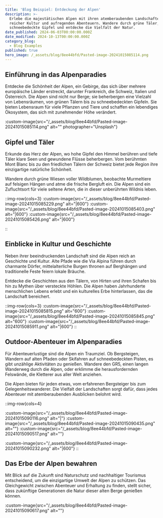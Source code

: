 ```yaml
---
title: 'Blog Beispiel: Entdeckung der Alpen'
description: >-
  Erlebe die majestätischen Alpen mit ihren atemberaubenden Landschaften,
  reicher Kultur und aufregenden Abenteuern. Wandere durch grüne Täler, erklimme
  schneebedeckte Gipfel und entdecke die Vielfalt der Natur.
date_published: 2024-06-03T00:00:00.000Z
date_modified: 2024-10-13T00:00:00.000Z
category_blog:
  - Blog Examples
published: true
hero_image: /_assets/blog/8ee44bfd/Pasted-image-20241015085114.png
---
```

## Einführung in das Alpenparadies
Entdecke die Schönheit der Alpen, ein Gebirge, das sich über mehrere europäische Länder erstreckt, darunter Frankreich, die Schweiz, Italien und Österreich. Die Alpen sind nicht nur Berge; sie beherbergen eine Vielzahl von Lebensräumen, von grünen Tälern bis zu schneebedeckten Gipfeln. Sie bieten Lebensraum für viele  Pflanzen und Tiere und schaffen ein lebendiges Ökosystem, das sich mit zunehmender Höhe verändert.

:custom-image{src="/_assets/blog/8ee44bfd/Pasted-image-20241015085114.png" alt="" photographer="Unsplash"}

## Gipfel und Täler
Erkunde das Herz der Alpen, wo hohe Gipfel den Himmel berühren und tiefe Täler klare Seen und gewundene Flüsse beherbergen. Vom berühmten Mont Blanc bis zu den friedlichen Tälern der Schweiz bietet jede Region ihre einzigartige natürliche Schönheit.

Wandere durch grüne Wiesen voller Wildblumen, beobachte Murmeltiere auf felsigen Hängen und atme die frische Bergluft ein. Die Alpen sind ein Zufluchtsort für viele seltene Arten, die in dieser unberührten Wildnis leben.

::img-row{cols=3}
:custom-image{src="/_assets/blog/8ee44bfd/Pasted-image-20241015085229.png" alt="|600"}
:custom-image{src="/_assets/blog/8ee44bfd/Pasted-image-20241015085403.png" alt="|600"}
:custom-image{src="/_assets/blog/8ee44bfd/Pasted-image-20241015085426.png" alt="|600"}

::

## Einblicke in Kultur und Geschichte
Neben ihrer beeindruckenden Landschaft sind die Alpen reich an Geschichte und Kultur. Alte Pfade wie die Via Alpina führen durch charmante Dörfer, mittelalterliche Burgen thronen auf Berghängen und traditionelle Feste feiern lokale Bräuche.

Entdecke die Geschichten aus den Tälern, von Hirten und ihren Schafen bis hin zu Mythen über versteckte Höhlen. Die Alpen haben Jahrhunderte menschlichen Lebens erlebt und ein kulturelles Erbe hinterlassen, das die Landschaft bereichert.

::img-row{cols=3}
:custom-image{src="/_assets/blog/8ee44bfd/Pasted-image-20241015085815.png" alt="600"}
:custom-image{src="/_assets/blog/8ee44bfd/Pasted-image-20241015085845.png" alt="600"}
:custom-image{src="/_assets/blog/8ee44bfd/Pasted-image-20241015085911.png" alt="|600"}
::

## Outdoor-Abenteuer im Alpenparadies
Für Abenteuerlustige sind die Alpen ein Traumziel. Ob Bergsteigen, Wandern auf alten Pfaden oder Skifahren auf schneebedeckten Pisten, es gibt unzählige Aktivitäten zu genießen. Wandere den GR5, einen langen Wanderweg durch die Alpen, oder erklimme die herausfordernden Felswände, die Kletterer aus aller Welt anziehen.

Die Alpen bieten für jeden etwas, vom erfahrenen Bergsteiger bis zum Gelegenheitswanderer. Die Vielfalt der Landschaften sorgt dafür, dass jedes Abenteuer mit atemberaubenden Ausblicken belohnt wird.

::img-row{cols=4}

:custom-image{src="/_assets/blog/8ee44bfd/Pasted-image-20241015090116.png" alt="|"}
:custom-image{src="/_assets/blog/8ee44bfd/Pasted-image-20241015090435.png" alt=""}
:custom-image{src="/_assets/blog/8ee44bfd/Pasted-image-20241015090517.png" alt=""}

:custom-image{src="/_assets/blog/8ee44bfd/Pasted-image-20241015090232.png" alt="|600"}
::



## Das Erbe der Alpen bewahren
Mit Blick auf die Zukunft sind Naturschutz und nachhaltiger Tourismus entscheidend, um die einzigartige Umwelt der Alpen zu schützen. Das Gleichgewicht zwischen Abenteuer und Erhaltung zu finden, stellt sicher, dass zukünftige Generationen die Natur dieser alten Berge genießen können.

:custom-image{src="/_assets/blog/8ee44bfd/Pasted-image-20241015090617.png" alt=""}
